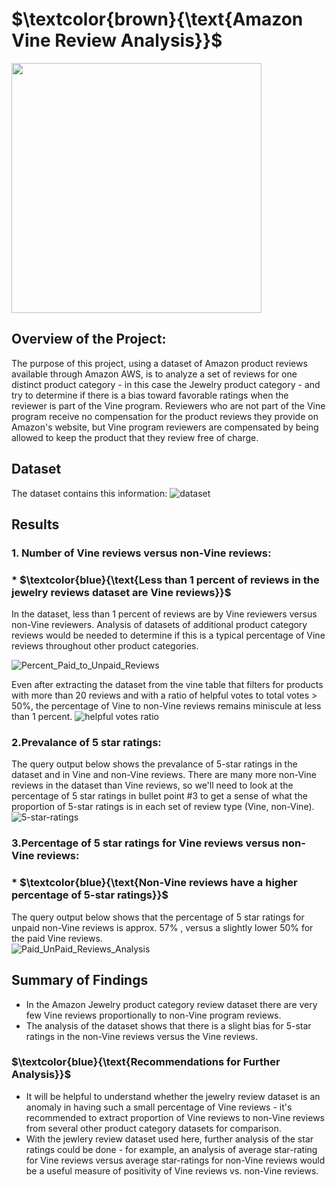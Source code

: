 
# $\textcolor{brown}{\text{Amazon Vine Review Analysis}}$  
<img src="https://user-images.githubusercontent.com/107505166/193470149-07a213e4-298d-4a2a-a235-127d78963a3d.PNG" width="400" height="400"> 

## Overview of the Project:
The purpose of this project, using a dataset of Amazon product reviews available through Amazon AWS, is to analyze a set of reviews for one distinct product category - in this case the Jewelry product category - and try to determine if there is a bias toward favorable ratings when the reviewer is part of the Vine program.  Reviewers who are not part of the Vine program receive no compensation for the product reviews they provide on Amazon's website, but Vine program reviewers are compensated by being allowed to keep the product that they review free of charge.  

## Dataset 
The dataset contains this information:
![dataset](https://user-images.githubusercontent.com/107505166/193470925-d9e45131-e929-4c4e-9d14-57c0e4587df7.PNG)

## Results  
<b>   </b>  
### 1. Number of Vine reviews versus non-Vine reviews:</b>   
###  *    $\textcolor{blue}{\text{Less than 1 percent of reviews in the jewelry reviews dataset are Vine reviews}}$  

In the dataset, less than 1 percent of reviews are by Vine reviewers versus non-Vine reviewers.  Analysis of datasets of additional product category reviews would be needed to determine if this is a typical percentage of Vine reviews throughout other product categories.

![Percent_Paid_to_Unpaid_Reviews](https://user-images.githubusercontent.com/107505166/193471022-d85b7bfd-e554-4e09-b950-2b375923287b.PNG)
<b>   </b>  

Even after extracting the dataset from the vine table that filters for products with more than 20 reviews and with a ratio of helpful votes to total votes > 50%, the percentage of Vine to non-Vine reviews remains miniscule at less than 1 percent.
![helpful votes ratio](https://user-images.githubusercontent.com/107505166/193471783-7fec6a63-0cfd-495f-a2e6-aece0ebbecc5.PNG)
<b>   </b>  



### 2.Prevalance of 5 star ratings: 
The query output below shows the prevalance of 5-star ratings in the dataset and in Vine and non-Vine reviews.   There are many more non-Vine reviews in the dataset than Vine reviews, so we'll need to look at the percentage of 5 star ratings in bullet point #3 to get a sense of what the proportion of 5-star ratings is in each set of review type (Vine, non-Vine).
<b>   </b> 
![5-star-ratings](https://user-images.githubusercontent.com/107505166/193473202-d9f2cd41-f5c9-4243-8734-927d44a8456e.PNG)


### 3.Percentage of 5 star ratings for Vine reviews versus non-Vine reviews: 
###   *   $\textcolor{blue}{\text{Non-Vine reviews have a higher percentage of 5-star ratings}}$  
The query output below shows that the percentage of 5 star ratings for unpaid non-Vine reviews is approx. 57% , versus a slightly lower 50% for the paid Vine reviews.
<b>   </b>  
![Paid_UnPaid_Reviews_Analysis](https://user-images.githubusercontent.com/107505166/193471956-f9c143ba-375d-43ba-9268-721d924e779b.PNG)

## Summary of Findings 

* In the Amazon Jewelry product category review dataset there are very few Vine reviews proportionally to non-Vine program reviews.
* The analysis of the dataset shows that there is a slight bias for 5-star ratings in the non-Vine reviews versus the Vine reviews.


### $\textcolor{blue}{\text{Recommendations for Further Analysis}}$  
 * It will be helpful to understand whether the jewelry review dataset is an anomaly in having such a small percentage of Vine reviews - it's recommended to extract proportion of Vine reviews to non-Vine reviews from several other product category datasets for comparison.
 * With the jewlery review dataset used here, further analysis of the star ratings could be done - for example, an analysis of average star-rating for Vine reviews versus average star-ratings for non-Vine reviews would be a useful measure of positivity of Vine reviews vs. non-Vine reviews.
 
 
